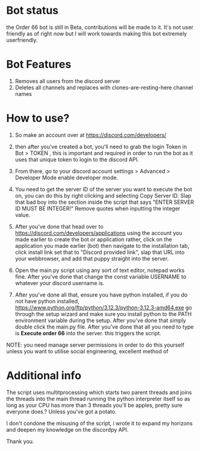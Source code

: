# Bot status
the Order 66 bot is still in Beta, contributions will be made to it. It's not user friendly as of right now but I will work towards making this bot 
extremely userfriendly. 

# Bot Features
1. Removes all users from the discord server
2. Deletes all channels and replaces with clones-are-resting-here channel names

# How to use? 
1. So make an account over at https://discord.com/developers/

2. then after you've created a bot, you'll need to grab the login Token in Bot > TOKEN , this is important and required in order to
   run the bot as it uses that unique token to login to the discord API.

3. From there, go to your discord account settings > Advanced > Developer Mode enable developer mode.

4. You need to get the server ID of the server you want to execute the bot on, you can do this by right clicking and selecting Copy Server ID.
   Slap that bad boy into the section inside the script that says "ENTER SERVER ID MUST BE INTEGER!" Remove quotes when inputting the integer value.

5. After you've done that head over to https://discord.com/developers/applications using the account you made earlier to 
   create the bot or application rather, click on the application you made earlier (bot) then navigate to the installation tab, click install link
   set that to "Discord provided link", slap that URL into your webbrowser, and add that puppy straight into the server.

6. Open the main.py script using any sort of text editor, notepad works fine. After you've done that change the const variable USERNAME to whatever your
   discord username is. 

8. After you've done all that, ensure you have python installed, if you do not have python installed, https://www.python.org/ftp/python/3.12.3/python-3.12.3-amd64.exe go         through the setup wizard and make sure you install python to the PATH environment variable during the setup. After you've done that simply double click the main.py file.      After you've done that all you need to type is **Execute order 66** into the server. this triggers the script.

NOTE: you need manage server permissions in order to do this yourself unless you want to utilise social engineering, excellent method of 

# Additional info
The script uses multitprocessing which starts two parent threads and joins the threads into the main thread running the python
interpreter itself so as long as your CPU has more than 3 threads you'll be apples, pretty sure everyone does.? Unless you've got a potato. 

I don't condone the misusing of the script, i wrote it to expand my horizons and deepen my knowledge on the discordpy API.

Thank you. 
